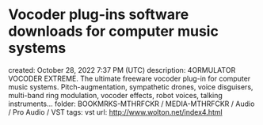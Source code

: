 # Vocoder plug-ins software downloads for computer music systems

created: October 28, 2022 7:37 PM (UTC)
description: 4ORMULATOR VOCODER EXTREME. The ultimate freeware vocoder plug-in for computer music systems.  Pitch-augmentation, sympathetic drones, voice disguisers, multi-band ring modulation, vocoder effects, robot voices, talking instruments...
folder: BOOKMRKS-MTHRFCKR / MEDIA-MTHRFCKR / Audio / Pro Audio / VST
tags: vst
url: http://www.wolton.net/index4.html